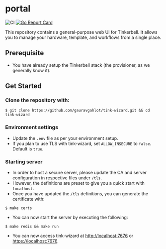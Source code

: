 # portal

![CI](https://github.com/gauravgahlot/tink-wizard/workflows/CI/badge.svg)
[![Go Report Card](https://goreportcard.com/badge/github.com/gauravgahlot/tink-wizard)](https://goreportcard.com/report/github.com/gauravgahlot/tink-wizard)

This repository contains a general-purpose web UI for Tinkerbell.
It allows you to manage your hardware, template, and workflows from a single place.

## Prerequisite
 - You have already setup the Tinkerbell stack (the provisioner, as we generally know it).

## Get Started

### Clone the repository with:

```
$ git clone https://github.com/gauravgahlot/tink-wizard.git && cd tink-wizard
```

### Environment settings

 - Update the `.env` file as per your environment setup.
 - If you plan to use TLS with tink-wizard, set `ALLOW_INSECURE` to `false`. Default is `true`.
 
### Starting server 

 - In order to host a secure server, please update the CA and server configuration in respective files under `/tls`.
 - However, the definitions are preset to give you a quick start with `localhost`.
 - Once you have updated the `/tls` definitions, you can generate the certificate with:
```
$ make certs
```

 - You can now start the server by executing the following:
```
$ make redis && make run
```
 - You can now access tink-wizard at [http://localhost:7676](http://localhost:7676) or [https://localhost:7676](https://localhost:7676).
